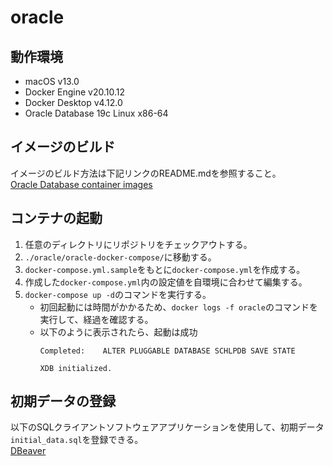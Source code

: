 # oracle

## 動作環境
- macOS v13.0
- Docker Engine v20.10.12
- Docker Desktop v4.12.0
- Oracle Database 19c Linux x86-64

## イメージのビルド
イメージのビルド方法は下記リンクのREADME.mdを参照すること。  
[Oracle Database container images](https://github.com/oracle/docker-images/blob/main/OracleDatabase/SingleInstance/README.md)

## コンテナの起動
1. 任意のディレクトリにリポジトリをチェックアウトする。
1. `./oracle/oracle-docker-compose/`に移動する。
1. `docker-compose.yml.sample`をもとに`docker-compose.yml`を作成する。
1. 作成した`docker-compose.yml`内の設定値を自環境に合わせて編集する。
1. `docker-compose up -d`のコマンドを実行する。
    - 初回起動には時間がかかるため、`docker logs -f oracle`のコマンドを実行して、経過を確認する。
    - 以下のように表示されたら、起動は成功
        ```
        Completed:    ALTER PLUGGABLE DATABASE SCHLPDB SAVE STATE
          
        XDB initialized.
        ```

## 初期データの登録
以下のSQLクライアントソフトウェアアプリケーションを使用して、初期データ`initial_data.sql`を登録できる。  
[DBeaver](https://dbeaver.io/)
